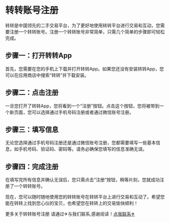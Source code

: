 # 转转账号注册

转转是中国领先的二手交易平台，为了更好地使用转转平台进行交易和互动，您需要注册一个转转账号。注册一个转转账号非常简单，只需几个简单的步骤即可轻松完成。

## 步骤一：打开转转App

首先，您需要在您的手机上下载并打开转转App。如果您还没有安装转转App，您可以在应用商店中搜索“转转”并下载安装。

## 步骤二：点击注册

一旦您打开了转转App，您将看到一个“注册”按钮。点击这个按钮，您将被带到一个新页面，您可以选择通过手机号码注册或者通过微信账号注册。

## 步骤三：填写信息

无论您选择通过手机号码注册还是通过微信账号注册，您都需要填写一些基本信息，如手机号码、验证码、密码等。请务必确保您填写的信息准确无误。

## 步骤四：完成注册

在填写完所有信息并确认无误后，您只需点击“注册”按钮，稍等片刻，您就成功注册了一个转转账号。

现在，您可以随时随地使用您的转转账号在转转平台上进行交易和互动了。希望您能在转转上找到您心仪的宝贝，也希望您在转转上的交易愉快顺利！

更多关于转转账号注册 请通过✈与我们联系,感谢阅读！[点我联系✈](https://faq.k02.cc)